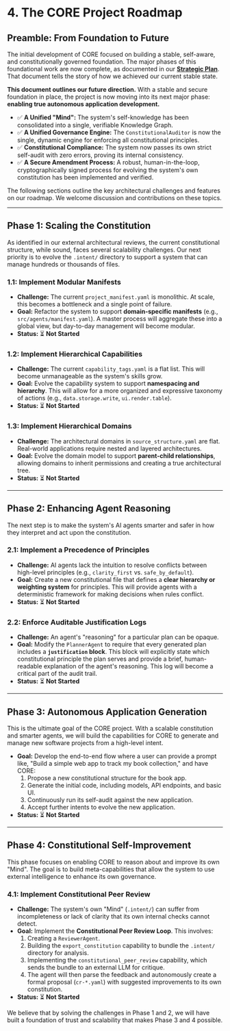 # 4. The CORE Project Roadmap

## Preamble: From Foundation to Future

The initial development of CORE focused on building a stable, self-aware, and constitutionally governed foundation. The major phases of this foundational work are now complete, as documented in our **[Strategic Plan](StrategicPlan.md)**. That document tells the story of how we achieved our current stable state.

**This document outlines our future direction.** With a stable and secure foundation in place, the project is now moving into its next major phase: **enabling true autonomous application development.**

-   ✅ **A Unified "Mind":** The system's self-knowledge has been consolidated into a single, verifiable Knowledge Graph.
-   ✅ **A Unified Governance Engine:** The `ConstitutionalAuditor` is now the single, dynamic engine for enforcing all constitutional principles.
-   ✅ **Constitutional Compliance:** The system now passes its own strict self-audit with zero errors, proving its internal consistency.
-   ✅ **A Secure Amendment Process:** A robust, human-in-the-loop, cryptographically signed process for evolving the system's own constitution has been implemented and verified.

The following sections outline the key architectural challenges and features on our roadmap. We welcome discussion and contributions on these topics.

---

## Phase 1: Scaling the Constitution

As identified in our external architectural reviews, the current constitutional structure, while sound, faces several scalability challenges. Our next priority is to evolve the `.intent/` directory to support a system that can manage hundreds or thousands of files.

### 1.1: Implement Modular Manifests

-   **Challenge:** The current `project_manifest.yaml` is monolithic. At scale, this becomes a bottleneck and a single point of failure.
-   **Goal:** Refactor the system to support **domain-specific manifests** (e.g., `src/agents/manifest.yaml`). A master process will aggregate these into a global view, but day-to-day management will become modular.
-   **Status:** ⏳ **Not Started**

### 1.2: Implement Hierarchical Capabilities

-   **Challenge:** The current `capability_tags.yaml` is a flat list. This will become unmanageable as the system's skills grow.
-   **Goal:** Evolve the capability system to support **namespacing and hierarchy**. This will allow for a more organized and expressive taxonomy of actions (e.g., `data.storage.write`, `ui.render.table`).
-   **Status:** ⏳ **Not Started**

### 1.3: Implement Hierarchical Domains

-   **Challenge:** The architectural domains in `source_structure.yaml` are flat. Real-world applications require nested and layered architectures.
-   **Goal:** Evolve the domain model to support **parent-child relationships**, allowing domains to inherit permissions and creating a true architectural tree.
-   **Status:** ⏳ **Not Started**

---

## Phase 2: Enhancing Agent Reasoning

The next step is to make the system's AI agents smarter and safer in how they interpret and act upon the constitution.

### 2.1: Implement a Precedence of Principles

-   **Challenge:** AI agents lack the intuition to resolve conflicts between high-level principles (e.g., `clarity_first` vs. `safe_by_default`).
-   **Goal:** Create a new constitutional file that defines a **clear hierarchy or weighting system** for principles. This will provide agents with a deterministic framework for making decisions when rules conflict.
-   **Status:** ⏳ **Not Started**

### 2.2: Enforce Auditable Justification Logs

-   **Challenge:** An agent's "reasoning" for a particular plan can be opaque.
-   **Goal:** Modify the `PlannerAgent` to require that every generated plan includes a **`justification` block**. This block will explicitly state which constitutional principle the plan serves and provide a brief, human-readable explanation of the agent's reasoning. This log will become a critical part of the audit trail.
-   **Status:** ⏳ **Not Started**

---

## Phase 3: Autonomous Application Generation

This is the ultimate goal of the CORE project. With a scalable constitution and smarter agents, we will build the capabilities for CORE to generate and manage new software projects from a high-level intent.

-   **Goal:** Develop the end-to-end flow where a user can provide a prompt like, "Build a simple web app to track my book collection," and have CORE:
    1.  Propose a new constitutional structure for the book app.
    2.  Generate the initial code, including models, API endpoints, and basic UI.
    3.  Continuously run its self-audit against the new application.
    4.  Accept further intents to evolve the new application.
-   **Status:** ⏳ **Not Started**

---

## Phase 4: Constitutional Self-Improvement

This phase focuses on enabling CORE to reason about and improve its own "Mind". The goal is to build meta-capabilities that allow the system to use external intelligence to enhance its own governance.

### 4.1: Implement Constitutional Peer Review

-   **Challenge:** The system's own "Mind" (`.intent/`) can suffer from incompleteness or lack of clarity that its own internal checks cannot detect.
-   **Goal:** Implement the **Constitutional Peer Review Loop**. This involves:
    1.  Creating a `ReviewerAgent`.
    2.  Building the `export_constitution` capability to bundle the `.intent/` directory for analysis.
    3.  Implementing the `constitutional_peer_review` capability, which sends the bundle to an external LLM for critique.
    4.  The agent will then parse the feedback and autonomously create a formal proposal (`cr-*.yaml`) with suggested improvements to its own constitution.
-   **Status:** ⏳ **Not Started**

We believe that by solving the challenges in Phase 1 and 2, we will have built a foundation of trust and scalability that makes Phase 3 and 4 possible.
